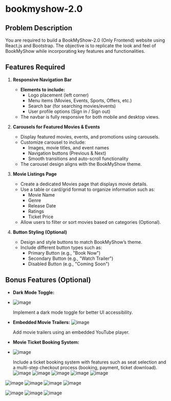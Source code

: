 # bookmyshow-2.0
## Problem Description
You are required to build a BookMyShow-2.0 (Only Frontend) website using React.js and Bootstrap. The objective is to replicate the look and feel of BookMyShow while incorporating key features and functionalities. 

## Features Required
1. **Responsive Navigation Bar**  
   - **Elements to include:**
     - Logo placement (left corner)
     - Menu items (Movies, Events, Sports, Offers, etc.)
     - Search bar (for searching movies/events)
     - User profile options (Sign in / Sign out)
   - The navbar is fully responsive for both mobile and desktop views.

2. **Carousels for Featured Movies & Events**  
   - Display featured movies, events, and promotions using carousels.
   - Customize carousel to include:
     - Images, movie titles, and event names
     - Navigation buttons (Previous & Next)
     - Smooth transitions and auto-scroll functionality
   - The carousel design aligns with the BookMyShow theme.

3. **Movie Listings Page**  
   - Create a dedicated Movies page that displays movie details.
   - Use a table or card/grid format to organize information such as:
     - Movie Name
     - Genre
     - Release Date
     - Ratings
     - Ticket Price
   - Allow users to filter or sort movies based on categories (Optional).

4. **Button Styling (Optional)**  
   - Design and style buttons to match BookMyShow’s theme.
   - Include different button types such as:
     - Primary Button (e.g., "Book Now")
     - Secondary Button (e.g., "Watch Trailer")
     - Disabled Button (e.g., "Coming Soon")

## Bonus Features (Optional)
- **Dark Mode Toggle:**
- ![image](https://github.com/user-attachments/assets/fb87cc77-4335-4353-bab1-9f8e331fee26)

  Implement a dark mode toggle for better UI accessibility.
- **Embedded Movie Trailers:**  ![image](https://github.com/user-attachments/assets/5d6e8f37-eec0-4171-b589-539cdb9dc322)

  Add movie trailers using an embedded YouTube player.
- **Movie Ticket Booking System:**
- ![image](https://github.com/user-attachments/assets/9e73eb19-2b21-4323-9fa5-58d278d6f7c9)
 
  Include a ticket booking system with features such as seat selection and a multi-step checkout process (booking, payment, ticket download).
![image](https://github.com/user-attachments/assets/f3b44907-7316-4da3-89d5-85deed1d4622)
![image](https://github.com/user-attachments/assets/393268c4-6169-4c4d-a39b-677a164c1c03)
![image](https://github.com/user-attachments/assets/a2ba4da2-0205-4b68-b76f-c30d66170fa7)
![image](https://github.com/user-attachments/assets/a4864b3a-5bb2-49ca-bff0-8158c2405580)
![image](https://github.com/user-attachments/assets/3201a552-7b82-4b88-b66c-f53cd20c2a90)

![image](https://github.com/user-attachments/assets/d42dffbe-331e-4c19-8d6a-fa56b31b3de1)
![image](https://github.com/user-attachments/assets/e4164e93-b345-4c26-9997-47dc875d7420)
![image](https://github.com/user-attachments/assets/fbdfe760-12fc-4a61-8d8d-2a9daeacd0b2)
![image](https://github.com/user-attachments/assets/cd17bb7b-eb75-4b31-af6a-f6d33c6ddb19)

![image](https://github.com/user-attachments/assets/762cdc49-8749-4a91-ac8a-b540da2be8da)
![image](https://github.com/user-attachments/assets/a84128f2-9a03-46ac-9524-f46d24084267)
![image](https://github.com/user-attachments/assets/e0eafd82-c221-4469-8312-586f53825acb)


